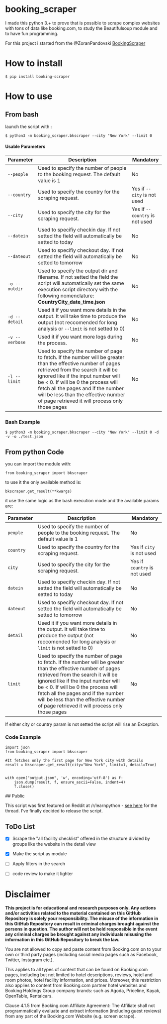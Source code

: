 # booking_scraper

I made this python 3.+ to prove that is possible to scrape complex websites with tons of data like booking.com, to study the Beautifulsoup module and to have fun programming.

For this project i started from the @ZoranPandovski [BookingScraper](https://github.com/ZoranPandovski/BookingScraper)

# How to install

`$ pip install booking-scraper`

# How to use 

## From bash

launch the script with :

`$ python3 -m booking_scraper.bkscraper --city "New York" --limit 0 `

#### Usable Parameters

| Parameter  | Description | Mandatory |
| ------------- | ------------- |------------- |
| `--people`  | Used to specify the number of people to the booking request. The default value is 1 | No |
| `--country`  | Used to specify the country for the scraping request.  | Yes if `--city` is not used |
| `--city`  | Used to specify the city for the scraping request.  | Yes if `--country` is not used |
| `--datein`  | Used to specifiy checkin day. If not setted the field will automatically be setted to today  | No |
| `--dateout`  | Used to specifiy checkout day. If not setted the field will automatically be setted to tomorrow  | No |
| `-o --outdir`  | Used to specify the output dir and filename. If not setted the field the script will automatically set the same execution script directory with the following nomenclature: **CountryCity_date_time.json** | No |
| `-d --detail`  | Used it if you want more details in the output. It will take time to produce the output (not reccomended for long analysis or `--limit` is not setted to 0)  | No |
| `-v --verbose`  | Used it if you want more logs during the process. | No |
| `-l --limit`  | Used to specify the number of page to fetch. If the number will be greater than the effective number of pages retrieved from the search it will be ignored like if the input number will be < 0. If will be 0 the process will fetch all the pages and if the number will be less than the effective number of page retrieved it will process only those pages | No |

### Bash Example

`$ python3 -m booking_scraper.bkscraper --city "New York" --limit 0 -d -v -o ./test.json`

## From python Code
you can import the module with:

`from booking_scraper import bkscraper`

to use it the only available method is:

`bkscraper.get_result(**kwargs)`

it use the same logic as the bash execution mode and the available params are:

| Parameter  | Description | Mandatory |
| ------------- | ------------- |------------- |
| `people`  | Used to specify the number of people to the booking request. The default value is 1 | No |
| `country`  | Used to specify the country for the scraping request.  | Yes if `city` is not used |
| `city`  | Used to specify the city for the scraping request.  | Yes if `country` is not used |
| `datein`  | Used to specifiy checkin day. If not setted the field will automatically be setted to today  | No |
| `dateout`  | Used to specifiy checkout day. If not setted the field will automatically be setted to tomorrow  | No |
| `detail`  | Used it if you want more details in the output. It will take time to produce the output (not reccomended for long analysis or `limit` is not setted to 0)  | No |
| `limit`  | Used to specify the number of page to fetch. If the number will be greater than the effective number of pages retrieved from the search it will be ignored like if the input number will be < 0. If will be 0 the process will fetch all the pages and if the number will be less than the effective number of page retrieved it will process only those pages | No |

If either city or country param is not setted the script will rise an Exception. 

### Code Example
```
import json
from booking_scraper import bkscraper

#It fetches only the first page for New York city with details
result = bkscraper.get_result(city="New York", limit=1, detail=True)


with open("output.json", 'w', encoding='utf-8') as f:
    json.dump(result, f, ensure_ascii=False, indent=4)
    f.close()
```
## Public

This script was first featured on Reddit at /r/learnpython - [see here](https://www.reddit.com/r/learnpython/comments/g60qui/my_first_python_project/) for the thread. I’ve finally decided to release the script.

## ToDo List

- [x] Scrape the "all facility checklist" offered in the structure divided by groups like the website in the detail view

- [x] Make the script as module

- [ ] Apply filters in the search

- [ ] code review to make it lighter

# Disclaimer

**This project is for educational and research purposes only. Any actions and/or activities related to the material contained on this GitHub Repository is solely your responsibility. The misuse of the information in this GitHub Repository can result in criminal charges brought against the persons in question. The author will not be held responsible in the event any criminal charges be brought against any individuals misusing the information in this GitHub Repository to break the law.**


You are not allowed to copy and paste content from Booking.com on to your own or third party pages (including social media pages such as Facebook, Twitter, Instagram etc.).

This applies to all types of content that can be found on Booking.com pages, including but not limited to hotel descriptions, reviews, hotel and room photos, hotel facility information, and prices. Moreover, this restriction also applies to content from Booking.com partner hotel websites and Booking Holdings Group company brands: such as Agoda, Priceline, Kayak, OpenTable, Rentalcars.

Clause 4.1.5 from Booking.com Affiliate Agreement: The Affiliate shall not programmatically evaluate and extract information (including guest reviews) from any part of the Booking.com Website (e.g. screen scrape).
